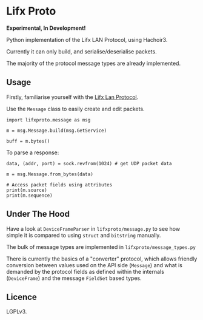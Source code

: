 Lifx Proto
==========

**Experimental, In Development!**

Python implementation of the Lifx LAN Protocol, using Hachoir3.

Currently it can only build, and serialise/deserialise packets.

The majority of the protocol message types are already implemented.

## Usage

Firstly, familiarise yourself with the [Lifx Lan Protocol](https://lan.developer.lifx.com/).

Use the `Message` class to easily create and edit packets.

```$python
import lifxproto.message as msg

m = msg.Message.build(msg.GetService)

buff = m.bytes()
```

To parse a response:

```$python
data, (addr, port) = sock.revfrom(1024) # get UDP packet data

m = msg.Message.from_bytes(data)

# Access packet fields using attributes
print(m.source)
print(m.sequence)
```

## Under The Hood

Have a look at `DeviceFrameParser` in `lifxproto/message.py` to
see how simple it is compared to using `struct` and `bitstring` manually.

The bulk of message types are implemented in `lifxproto/message_types.py`

There is currently the basics of a "converter" protocol, which allows
friendly conversion between values used on the API side (`Message`) and what
is demanded by the protocol fields as defined within the internals (`DeviceFrame`)
and the message `FieldSet` based types.

## Licence

LGPLv3.